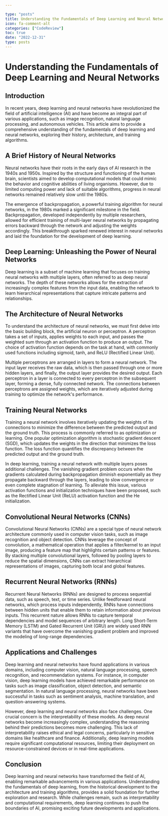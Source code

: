 ```yaml
---

type: "posts"
title: Understanding the Fundamentals of Deep Learning and Neural Networks
icon: fa-comment-alt
categories: ["CodeReview"]
toc: true
date: "2022-12-31"
type: posts
---
```





# Understanding the Fundamentals of Deep Learning and Neural Networks

## Introduction

In recent years, deep learning and neural networks have revolutionized the field of artificial intelligence (AI) and have become an integral part of various applications, such as image recognition, natural language processing, and autonomous vehicles. This article aims to provide a comprehensive understanding of the fundamentals of deep learning and neural networks, exploring their history, architecture, and training algorithms.

## A Brief History of Neural Networks

Neural networks have their roots in the early days of AI research in the 1940s and 1950s. Inspired by the structure and functioning of the human brain, scientists aimed to develop computational models that could mimic the behavior and cognitive abilities of living organisms. However, due to limited computing power and lack of suitable algorithms, progress in neural networks remained relatively slow until the 1980s.

The emergence of backpropagation, a powerful training algorithm for neural networks, in the 1980s marked a significant milestone in the field. Backpropagation, developed independently by multiple researchers, allowed for efficient training of multi-layer neural networks by propagating errors backward through the network and adjusting the weights accordingly. This breakthrough sparked renewed interest in neural networks and laid the foundation for the development of deep learning.

## Deep Learning: Unleashing the Power of Neural Networks

Deep learning is a subset of machine learning that focuses on training neural networks with multiple layers, often referred to as deep neural networks. The depth of these networks allows for the extraction of increasingly complex features from the input data, enabling the network to learn hierarchical representations that capture intricate patterns and relationships.

## The Architecture of Neural Networks

To understand the architecture of neural networks, we must first delve into the basic building block, the artificial neuron or perceptron. A perceptron takes a set of inputs, applies weights to each input, and passes the weighted sum through an activation function to produce an output. The choice of activation function depends on the task at hand, with commonly used functions including sigmoid, tanh, and ReLU (Rectified Linear Unit).

Multiple perceptrons are arranged in layers to form a neural network. The input layer receives the raw data, which is then passed through one or more hidden layers, and finally, the output layer provides the desired output. Each perceptron in a layer is connected to every perceptron in the subsequent layer, forming a dense, fully connected network. The connections between perceptrons are assigned weights, which are iteratively adjusted during training to optimize the network's performance.

## Training Neural Networks

Training a neural network involves iteratively updating the weights of its connections to minimize the difference between the predicted output and the ground truth. This process is commonly referred to as optimization or learning. One popular optimization algorithm is stochastic gradient descent (SGD), which updates the weights in the direction that minimizes the loss function. The loss function quantifies the discrepancy between the predicted output and the ground truth.

In deep learning, training a neural network with multiple layers poses additional challenges. The vanishing gradient problem occurs when the gradients calculated during backpropagation diminish exponentially as they propagate backward through the layers, leading to slow convergence or even complete stagnation of learning. To alleviate this issue, various activation functions and initialization techniques have been proposed, such as the Rectified Linear Unit (ReLU) activation function and the He initialization.

## Convolutional Neural Networks (CNNs)

Convolutional Neural Networks (CNNs) are a special type of neural network architecture commonly used in computer vision tasks, such as image recognition and object detection. CNNs leverage the concept of convolution, a mathematical operation that applies a filter/kernel to an input image, producing a feature map that highlights certain patterns or features. By stacking multiple convolutional layers, followed by pooling layers to reduce the spatial dimensions, CNNs can extract hierarchical representations of images, capturing both local and global features.

## Recurrent Neural Networks (RNNs)

Recurrent Neural Networks (RNNs) are designed to process sequential data, such as speech, text, or time series. Unlike feedforward neural networks, which process inputs independently, RNNs have connections between hidden units that enable them to retain information about previous inputs. This recurrent nature allows RNNs to capture temporal dependencies and model sequences of arbitrary length. Long Short-Term Memory (LSTM) and Gated Recurrent Unit (GRU) are widely used RNN variants that have overcome the vanishing gradient problem and improved the modeling of long-range dependencies.

## Applications and Challenges

Deep learning and neural networks have found applications in various domains, including computer vision, natural language processing, speech recognition, and recommendation systems. For instance, in computer vision, deep learning models have achieved remarkable performance on tasks such as image classification, object detection, and semantic segmentation. In natural language processing, neural networks have been successful in tasks such as sentiment analysis, machine translation, and question-answering systems.

However, deep learning and neural networks also face challenges. One crucial concern is the interpretability of these models. As deep neural networks become increasingly complex, understanding the reasoning behind their predictions becomes more challenging. This lack of interpretability raises ethical and legal concerns, particularly in sensitive domains like healthcare and finance. Additionally, deep learning models require significant computational resources, limiting their deployment on resource-constrained devices or in real-time applications.

## Conclusion

Deep learning and neural networks have transformed the field of AI, enabling remarkable advancements in various applications. Understanding the fundamentals of deep learning, from the historical development to the architecture and training algorithms, provides a solid foundation for further exploration and research. While challenges remain, such as interpretability and computational requirements, deep learning continues to push the boundaries of AI, promising exciting future developments and applications.